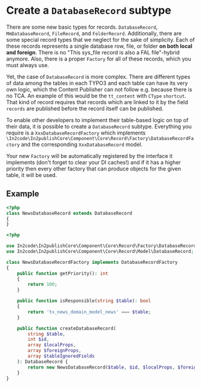 # Create a `DatabaseRecord` subtype

There are some new basic types for records. `DatabaseRecord`, `MmDatabaseRecord`, `FileRecord`, and `FolderRecord`.
Additionally, there are some special record types that we neglect for the sake of simplicity. Each of these records
represents a single database row, file, or folder **on both local and foreign**. There is no "This sys_file record is
also a FAL file"-hybrid anymore. Also, there is a proper `Factory` for all of these records, which you must always use.

Yet, the case of `DatabaseRecord` is more complex. There are different types of data among the tables in each TYPO3 and
each table can have its very own logic, which the Content Publisher can not follow e.g. because there is no TCA. An
example of this would be the `tt_content` with `CType` `shortcut`. That kind of record requires that records which are
linked to it by the field `records` are published before the record itself can be published.

To enable other developers to implement their table-based logic on top of their data, it is possible to create
a `DatabaseRecord` subtype. Everything you require is a `XxxDatabaseRecordFactory` which
implements `\In2code\In2publishCore\Component\Core\Record\Factory\DatabaseRecordFactory` and the
corresponding `XxxDatabaseRecord` model.

Your new `Factory` will be automatically registered by the interface it implements (don't forget to clear your DI caches!)
and if it has a higher priority then every other factory that can produce objects for the given table, it will be used.

## Example

```php
<?php
class NewsDatabaseRecord extends DatabaseRecord
{
}
```

```php
<?php

use In2code\In2publishCore\Component\Core\Record\Factory\DatabaseRecordFactory;
use In2code\In2publishCore\Component\Core\Record\Model\DatabaseRecord;

class NewsDatabaseRecordFactory implements DatabaseRecordFactory
{
    public function getPriority(): int
    {
        return 100;
    }

    public function isResponsible(string $table): bool
    {
        return 'tx_news_domain_model_news' === $table;
    }

    public function createDatabaseRecord(
        string $table,
        int $id,
        array $localProps,
        array $foreignProps,
        array $tableIgnoredFields
    ): DatabaseRecord {
        return new NewsDatabaseRecord($table, $id, $localProps, $foreignProps, $tableIgnoredFields);
    }
}
```
